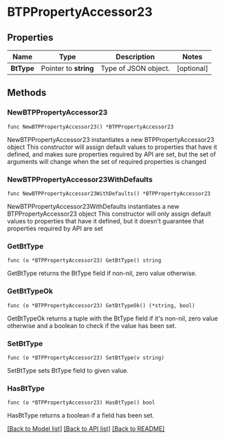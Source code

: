 # BTPPropertyAccessor23

## Properties

Name | Type | Description | Notes
------------ | ------------- | ------------- | -------------
**BtType** | Pointer to **string** | Type of JSON object. | [optional] 

## Methods

### NewBTPPropertyAccessor23

`func NewBTPPropertyAccessor23() *BTPPropertyAccessor23`

NewBTPPropertyAccessor23 instantiates a new BTPPropertyAccessor23 object
This constructor will assign default values to properties that have it defined,
and makes sure properties required by API are set, but the set of arguments
will change when the set of required properties is changed

### NewBTPPropertyAccessor23WithDefaults

`func NewBTPPropertyAccessor23WithDefaults() *BTPPropertyAccessor23`

NewBTPPropertyAccessor23WithDefaults instantiates a new BTPPropertyAccessor23 object
This constructor will only assign default values to properties that have it defined,
but it doesn't guarantee that properties required by API are set

### GetBtType

`func (o *BTPPropertyAccessor23) GetBtType() string`

GetBtType returns the BtType field if non-nil, zero value otherwise.

### GetBtTypeOk

`func (o *BTPPropertyAccessor23) GetBtTypeOk() (*string, bool)`

GetBtTypeOk returns a tuple with the BtType field if it's non-nil, zero value otherwise
and a boolean to check if the value has been set.

### SetBtType

`func (o *BTPPropertyAccessor23) SetBtType(v string)`

SetBtType sets BtType field to given value.

### HasBtType

`func (o *BTPPropertyAccessor23) HasBtType() bool`

HasBtType returns a boolean if a field has been set.


[[Back to Model list]](../README.md#documentation-for-models) [[Back to API list]](../README.md#documentation-for-api-endpoints) [[Back to README]](../README.md)


